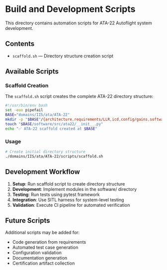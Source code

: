 # Build and Development Scripts

This directory contains automation scripts for ATA-22 Autoflight system development.

## Contents

- `scaffold.sh` — Directory structure creation script

## Available Scripts

### Scaffold Creation
The `scaffold.sh` script creates the complete ATA-22 directory structure:

```bash
#!/usr/bin/env bash
set -euo pipefail
BASE="domains/IIS/ata/ATA-22"
mkdir -p "$BASE"/{architecture,requirements/LLR,icd,config/gains,software/src/ata22,software/tests,sitl,qox}
touch "$BASE/software/src/ata22/__init__.py"
echo "✅ ATA-22 scaffold created at $BASE"
```

### Usage

```bash
# Create initial directory structure
./domains/IIS/ata/ATA-22/scripts/scaffold.sh
```

## Development Workflow

1. **Setup**: Run scaffold script to create directory structure
2. **Development**: Implement modules in the software/ directory
3. **Testing**: Run tests using pytest framework
4. **Integration**: Use SITL harness for system-level testing
5. **Validation**: Execute CI pipeline for automated verification

## Future Scripts

Additional scripts may be added for:
- Code generation from requirements
- Automated test case generation
- Configuration validation
- Documentation generation
- Certification artifact collection